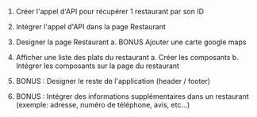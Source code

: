 1. Créer l'appel d'API pour récupérer 1 restaurant par son ID
2. Intégrer l'appel d'API dans la page Restaurant
3. Designer la page Restaurant 
  a. BONUS Ajouter une carte google maps
4. Afficher une liste des plats du restaurant
  a. Créer les composants
  b. Intégrer les composants sur la page du restaurant

5. BONUS : Designer le reste de l'application (header / footer)
6. BONUS : Intégrer des informations supplémentaires dans un restaurant (exemple: adresse, numéro de téléphone, avis, etc...)